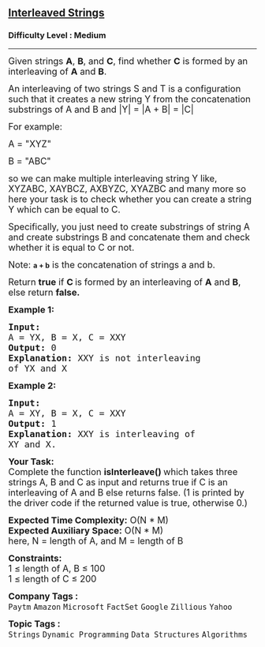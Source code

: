 <h2><a href="https://www.geeksforgeeks.org/problems/interleaved-strings/1">Interleaved Strings</a></h2><h3>Difficulty Level : Medium</h3><hr><div class="problems_problem_content__Xm_eO"><p><span style="font-size:18px">Given strings <strong>A</strong>, <strong>B</strong>, and <strong>C</strong>, find whether <strong>C</strong> is formed by an interleaving of <strong>A</strong>&nbsp;and <strong>B</strong>.</span></p>

<p><span style="font-size:18px">An interleaving of two strings S&nbsp;and T&nbsp;is a configuration such&nbsp;that it creates a new string Y from the concatenation substrings of A and B and |Y| = |A + B| = |C|</span></p>

<p><span style="font-size:18px">For example:</span></p>

<p><span style="font-size:18px">A = "XYZ"</span></p>

<p><span style="font-size:18px">B = "ABC"</span></p>

<p><span style="font-size:18px">so we can make multiple interleaving string Y like, XYZABC, XAYBCZ, AXBYZC, XYAZBC and many more so here your task is to check whether you can create a string Y which can be equal to C.</span></p>

<p><span style="font-size:18px">Specifically, you just need to create substrings of string A and create substrings&nbsp;B and concatenate&nbsp;them and check whether it is equal to C or not.</span></p>

<p><span style="font-size:18px">Note: </span><strong>a + b</strong><span style="font-size:18px"> is the concatenation of strings a and b.</span></p>

<p><span style="font-size:18px">Return <strong>true</strong>&nbsp;if <strong>C</strong></span>&nbsp;<span style="font-size:18px">is formed by an interleaving of <strong>A</strong>&nbsp;and <strong>B</strong>, else return <strong>false.</strong></span></p>

<p><span style="font-size:18px"><strong>Example 1:</strong></span></p>

<pre><span style="font-size:18px"><strong>Input:
</strong>A = YX, B = X, C =&nbsp;XXY
<strong>Output: </strong>0<strong>
Explanation: </strong>XXY is not interleaving
of YX and X
</span></pre>

<p><span style="font-size:18px"><strong>Example 2:</strong></span></p>

<pre><span style="font-size:18px"><strong>Input:
</strong>A = XY, B = X, C = XXY
<strong>Output: </strong>1<strong>
Explanation: </strong>XXY is interleaving of
XY and X.</span>
</pre>

<p><span style="font-size:18px"><strong>Your Task:</strong><br>
Complete the function <strong>isInterleave() </strong>which takes three strings A, B and C as input and returns true if C is an interleaving of A and B else returns false. (1 is printed by the driver code if the returned value is true, otherwise 0.)</span></p>

<p><span style="font-size:18px"><strong>Expected Time Complexity:</strong>&nbsp;O(N * M)<br>
<strong>Expected Auxiliary Space:</strong>&nbsp;O(N * M)<br>
here, N = length of A, and M = length of B</span></p>

<p><span style="font-size:18px"><strong>Constraints:</strong><br>
1 ≤ length of&nbsp;A, B&nbsp;≤ 100<br>
1 ≤ length of&nbsp;C ≤ 200</span></p>
</div><p><span style=font-size:18px><strong>Company Tags : </strong><br><code>Paytm</code>&nbsp;<code>Amazon</code>&nbsp;<code>Microsoft</code>&nbsp;<code>FactSet</code>&nbsp;<code>Google</code>&nbsp;<code>Zillious</code>&nbsp;<code>Yahoo</code>&nbsp;<br><p><span style=font-size:18px><strong>Topic Tags : </strong><br><code>Strings</code>&nbsp;<code>Dynamic Programming</code>&nbsp;<code>Data Structures</code>&nbsp;<code>Algorithms</code>&nbsp;